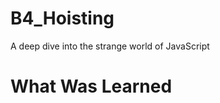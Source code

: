 # B4_Hoisting

<p>A deep dive into the strange world of JavaScript</p>

<h1> What Was Learned </h1>
